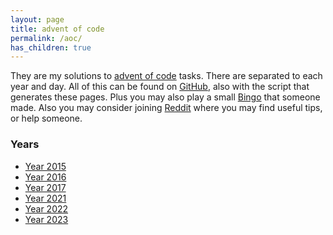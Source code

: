 ```yaml
---
layout: page
title: advent of code
permalink: /aoc/
has_children: true
---
```


They are my solutions to [advent of code](https://adventofcode.com/) tasks. There are separated to each year and day. All of this can be found on [GitHub](https://github.com/metury/advent-of-code), also with the script that generates these pages.
Plus you may also play a small [Bingo](https://aoc-bingo.fly.dev/) that someone made. Also you may consider joining [Reddit](https://www.reddit.com/r/adventofcode/) where you may find useful tips, or help someone.

### Years

- [Year 2015](/aoc/2015)
- [Year 2016](/aoc/2016)
- [Year 2017](/aoc/2017)
- [Year 2021](/aoc/2021)
- [Year 2022](/aoc/2022)
- [Year 2023](/aoc/2023)
